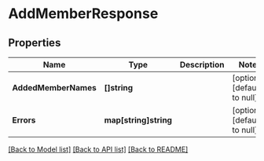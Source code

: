 # AddMemberResponse

## Properties
Name | Type | Description | Notes
------------ | ------------- | ------------- | -------------
**AddedMemberNames** | **[]string** |  | [optional] [default to null]
**Errors** | **map[string]string** |  | [optional] [default to null]

[[Back to Model list]](../README.md#documentation-for-models) [[Back to API list]](../README.md#documentation-for-api-endpoints) [[Back to README]](../README.md)


